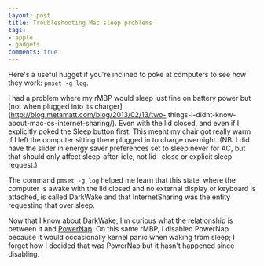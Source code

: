 ```yaml
---
layout: post
title: Troubleshooting Mac sleep problems
tags:
- apple
- gadgets
comments: true
---
```

Here's a useful nugget if you're inclined to poke at computers to see how they
work: `pmset -g log`.

I had a problem where my rMBP would sleep just fine on battery power but [not
when plugged into its charger](http://blog.metamatt.com/blog/2013/02/13/two-
things-i-didnt-know-about-mac-os-internet-sharing/). Even with the lid closed,
and even if I explicitly poked the Sleep button first. This meant my chair got
really warm if I left the computer sitting there plugged in to charge
overnight. (NB: I did have the slider in energy saver preferences set to
sleep:never for AC, but that should only affect sleep-after-idle, not lid-
close or explicit sleep request.)

The command `pmset -g log` helped me learn that this state, where the computer
is awake with the lid closed and no external display or keyboard is attached,
is called DarkWake and that InternetSharing was the entity requesting that
over sleep.

Now that I know about DarkWake, I'm curious what the relationship is between
it and [PowerNap](http://support.apple.com/kb/ht5394). On this same rMBP, I
disabled PowerNap because it would occasionally kernel panic when waking from
sleep; I forget how I decided that was PowerNap but it hasn't happened since
disabling.

